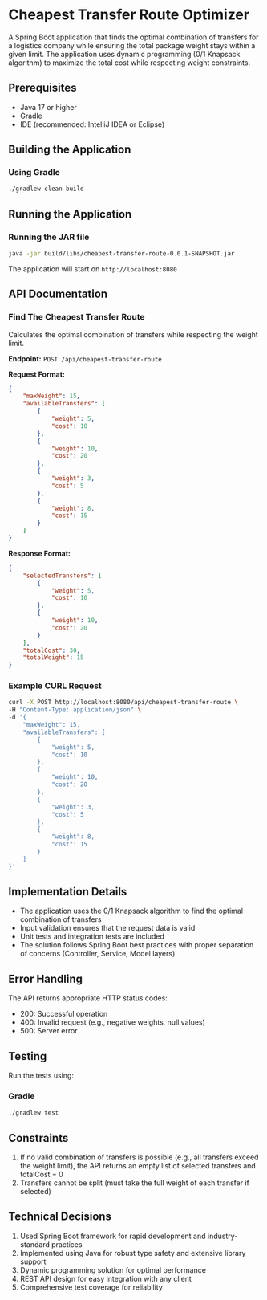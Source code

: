 # Cheapest Transfer Route Optimizer

A Spring Boot application that finds the optimal combination of transfers for a logistics company while ensuring the total package weight stays within a given limit. The application uses dynamic programming (0/1 Knapsack algorithm) to maximize the total cost while respecting weight constraints.

## Prerequisites

- Java 17 or higher
- Gradle
- IDE (recommended: IntelliJ IDEA or Eclipse)

## Building the Application

### Using Gradle
```bash
./gradlew clean build
```

## Running the Application

### Running the JAR file
```bash
java -jar build/libs/cheapest-transfer-route-0.0.1-SNAPSHOT.jar
```

The application will start on `http://localhost:8080`

## API Documentation

### Find The Cheapest Transfer Route

Calculates the optimal combination of transfers while respecting the weight limit.

**Endpoint:** `POST /api/cheapest-transfer-route`

**Request Format:**
```json
{
    "maxWeight": 15,
    "availableTransfers": [
        {
            "weight": 5,
            "cost": 10
        },
        {
            "weight": 10,
            "cost": 20
        },
        {
            "weight": 3,
            "cost": 5
        },
        {
            "weight": 8,
            "cost": 15
        }
    ]
}
```

**Response Format:**
```json
{
    "selectedTransfers": [
        {
            "weight": 5,
            "cost": 10
        },
        {
            "weight": 10,
            "cost": 20
        }
    ],
    "totalCost": 30,
    "totalWeight": 15
}
```

### Example CURL Request
```bash
curl -X POST http://localhost:8080/api/cheapest-transfer-route \
-H "Content-Type: application/json" \
-d '{
    "maxWeight": 15,
    "availableTransfers": [
        {
            "weight": 5,
            "cost": 10
        },
        {
            "weight": 10,
            "cost": 20
        },
        {
            "weight": 3,
            "cost": 5
        },
        {
            "weight": 8,
            "cost": 15
        }
    ]
}'
```

## Implementation Details

- The application uses the 0/1 Knapsack algorithm to find the optimal combination of transfers
- Input validation ensures that the request data is valid
- Unit tests and integration tests are included
- The solution follows Spring Boot best practices with proper separation of concerns (Controller, Service, Model layers)

## Error Handling

The API returns appropriate HTTP status codes:
- 200: Successful operation
- 400: Invalid request (e.g., negative weights, null values)
- 500: Server error

## Testing

Run the tests using:

### Gradle
```bash
./gradlew test
```

## Constraints

1. If no valid combination of transfers is possible (e.g., all transfers exceed the weight limit), the API returns an empty list of selected transfers and totalCost = 0
2. Transfers cannot be split (must take the full weight of each transfer if selected)

## Technical Decisions

1. Used Spring Boot framework for rapid development and industry-standard practices
2. Implemented using Java for robust type safety and extensive library support
3. Dynamic programming solution for optimal performance
4. REST API design for easy integration with any client
5. Comprehensive test coverage for reliability
